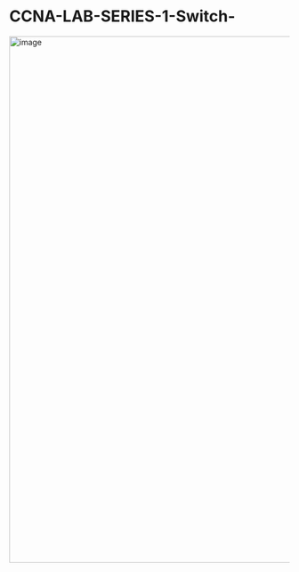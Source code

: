 # CCNA-LAB-SERIES-1-Switch-
<img width="947" alt="image" src="https://github.com/user-attachments/assets/aa14be15-68b5-4367-968f-fb384ba4cb04" />
